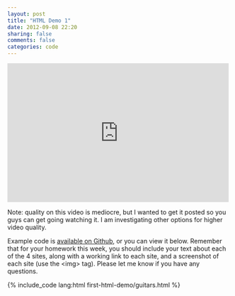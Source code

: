 ```yaml
---
layout: post
title: "HTML Demo 1"
date: 2012-09-08 22:20
sharing: false
comments: false
categories: code
---
```


<iframe src="http://player.vimeo.com/video/49118114" width="500" height="313" frameborder="0" webkitAllowFullScreen mozallowfullscreen allowFullScreen></iframe>

Note: quality on this video is mediocre, but I wanted to get it posted so you guys can get going watching it. I am investigating other options for higher video quality.

Example code is [available on Github](https://github.com/mkornblum/de271-fa12/tree/master/source/downloads/code/first-html-demo), or you can view it below. Remember that for your homework this week, you should include your text about each of the 4 sites, along with a working link to each site, and a screenshot of each site (use the \<img\> tag). Please let me know if you have any questions.

<!-- more -->

{% include_code lang:html first-html-demo/guitars.html %}

